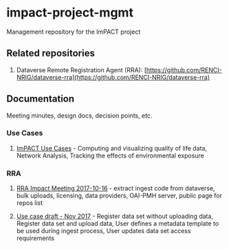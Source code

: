 # impact-project-mgmt
Management repository for the ImPACT project


## Related repositories

1. Dataverse Remote Registration Agent (RRA): [https://github.com/RENCI-NRIG/dataverse-rra](https://github.com/RENCI-NRIG/dataverse-rra)

## Documentation

Meeting minutes, design docs, decision points, etc.

### Use Cases

1. [ImPACT Use Cases](https://docs.google.com/document/d/1aE_4eLkLG6u96jIInAueRbkg2FnMihVlIJHAabKBTKw/edit) - Computing and visualizing quality of life data, Network Analysis, Tracking the effects of environmental exposure

### RRA

1. [RRA Impact Meeting 2017-10-16](https://docs.google.com/document/d/1yHYYWpOqKiq5CbEGetblA60oOViKb6GRgkHbXt2jdzU/edit) - extract ingest code from dataverse, bulk uploads, licensing, data providers, OAI-PMH server, public page for repos list

2. [Use case draft - Nov 2017](https://docs.google.com/document/d/1jPnQ5sNftvcdCSY01ojqQ2jhW8WPqzmnv85x8qXcJC0/edit) - Register data set without uploading data, Register data set and upload data, User defines a metadata template to be used during ingest process, User updates data set access requirements

